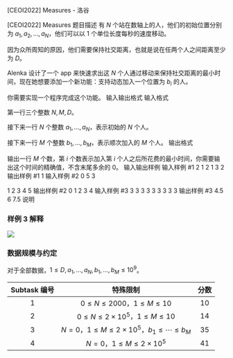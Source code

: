 



[CEOI2022] Measures - 洛谷














[CEOI2022] Measures
题目描述
有 $N$ 个站在数轴上的人，他们的初始位置分别为 $a_1,a_2,\ldots,a_N$，他们可以以 $1$ 个单位长度每秒的速度移动。

因为众所周知的原因，他们需要保持社交距离，也就是说在任两个人之间距离至少为 $D$。

Alenka 设计了一个 app 来快速求出这 $N$ 个人通过移动来保持社交距离的最小时间，现在她想要添加一个新功能：支持动态加入一个位置为 $b_i$ 的人。

你需要实现一个程序完成这个功能。
输入输出格式
输入格式

第一行三个整数 $N,M,D$。

接下来一行 $N$ 个整数 $a_1,\ldots,a_N$，表示初始的 $N$ 个人。

接下来一行 $M$ 个整数 $b_1,\ldots,b_M$，表示顺次加入的 $M$ 个人。
输出格式

输出一行 $M$ 个数，第 $i$ 个数表示加入第 $i$ 个人之后所花费的最小时间，你需要输出这个时间的精确值，不含末尾多余的 $0$。
输入输出样例
输入样例 #1
2 1 2
1 3
2
输出样例 #1
1
输入样例 #2
0 5 3

1 2 3 4 5
输出样例 #2
0 1 2 3 4
输入样例 #3
3 3 3
3 3 3
3 3 3
输出样例 #3
4.5 6 7.5
说明
### 样例 3 解释

![](https://cdn.luogu.com.cn/upload/image_hosting/f3fmckzt.png)

### 数据规模与约定

对于全部数据，$1\le D,a_1,\ldots,a_N,b_1,\ldots,b_M\le 10^9$。

| Subtask 编号 |                         特殊限制                         | 分数 |
| :----------: | :-----------------------------------------------------: | :--: |
|     $1$      |            $0\le N\le 2000$，$1\le M\le 10$             | $10$ |
|     $2$      |        $0\le N\le 2\times 10^5$，$1\le M\le 10$         | $14$ |
|     $3$      | $N=0$，$1\le M\le 2\times 10^5$，$b_1\le \cdots\le b_M$ | $35$ |
|     $4$      |             $N=0$，$1\le M\le 2\times 10^5$             | $41$ |






